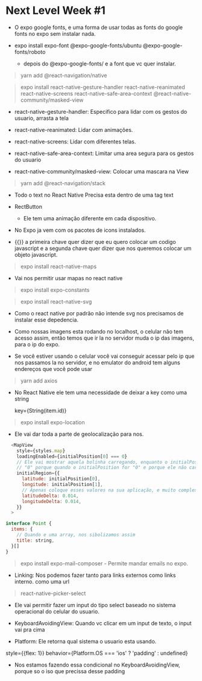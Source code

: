 # Next Level Week #1 

- O expo google fonts, e uma forma de usar todas as fonts do google fonts no expo
sem instalar nada.

- expo install expo-font @expo-google-fonts/ubuntu @expo-google-fonts/roboto
  - depois do @expo-google-fonts/ e a font que vc quer instalar.

> yarn add @react-navigation/native

> expo install react-native-gesture-handler react-native-reanimated react-native-screens react-native-safe-area-context @react-native-community/masked-view

  - react-native-gesture-handler: Especifico para lidar com os gestos do usuario, arrasta a tela

  - react-native-reanimated: Lidar com animações.

  - react-native-screens: Lidar com diferentes telas.

  - react-native-safe-area-context: Limitar uma area segura para os gestos do usuario

  - react-native-community/masked-view: Colocar uma mascara na View

> yarn add @react-navigation/stack

* Todo o text no React Native Precisa esta dentro de uma tag text

- RectButton
  - Ele tem uma animação diferente em cada dispositivo.

- No Expo ja vem com os pacotes de icons instalados.

- {{}} a primeira chave quer dizer que eu quero colocar um codigo javascript e a 
segunda chave quer dizer que nos queremos colocar um objeto javascript.

> expo install react-native-maps
  - Vai nos permitir usar mapas no react native

> expo install expo-constants

> expo install react-native-svg
  - Como o react native por padrão não intende svg nos precisamos de instalar esse 
  depedencia.

  * Como nossas imagens esta rodando no localhost, o celular não tem acesso assim,
  então temos que ir la no servidor muda o ip das imagens, para o ip do expo.

  * Se você estiver usando o celular você vai conseguir acessar pelo ip que nos 
  passamos la no servidor, e no emulator do android tem alguns endereços que você
  pode usar

> yarn add axios

- No React Native ele tem uma necessidade de deixar a key como uma string
  
  key={String(item.id)}

> expo install expo-location
  - Ele vai dar toda a parte de geolocalização para nos.

  ````js
    <MapView 
      style={styles.map}
      loadingEnabled={initialPosition[0] === 0}
      // Ele vai mostrar aquela bolinha carregando, enquanto o initialPosition não tiver carregado ainda.
      // "0" porque quando o initialPosition for "0" e porque ele não carregou ainda
      initialRegion={{
        latitude: initialPosition[0],
        longitude: initialPosition[1],
        // Apenas coloque esses valores na sua aplicação, e muito complexo esse negocio
        latitudeDelta: 0.014,
        longitudeDelta: 0.014,
      }}
    >
  ````

  ````js
  interface Point {
    items: {
      // Quando e uma array, nos sibolizamos assim
      title: string,
    }[]
  }
  ````

  > expo install expo-mail-composer
    - Permite mandar emails no expo.

- Linking: Nos podemos fazer tanto para links externos como links interno.
como uma url

> react-native-picker-select
  - Ele vai permitir fazer um input do tipo select baseado no sistema operacional
  do celular do usuario.

- KeyboardAvoidingView: Quando vc clicar em um input de texto, o input vai pra cima

- Platform: Ele retorna qual sistema o usuario esta usando.

style={{flex: 1}} behavior={Platform.OS === 'ios' ? 'padding' : undefined}
  - Nos estamos fazendo essa condicional no KeyboardAvoidingView, porque so o iso
  que precissa desse padding


